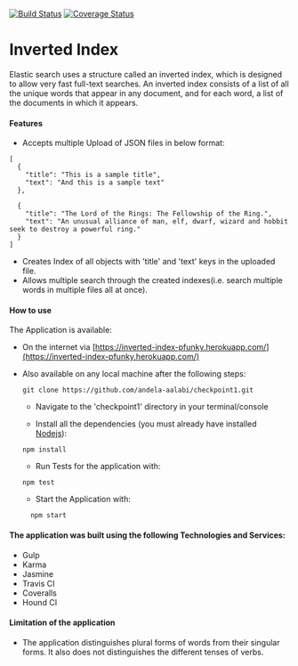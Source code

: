[![Build Status](https://travis-ci.org/andela-aalabi/checkpoint1.svg?branch=master)](https://travis-ci.org/andela-aalabi/checkpoint1)
[![Coverage Status](https://coveralls.io/repos/github/andela-aalabi/checkpoint1/badge.svg?branch=staging)](https://coveralls.io/github/andela-aalabi/checkpoint1?branch=staging)


# Inverted Index
Elastic search uses a structure called an inverted index, which is designed to allow very fast full-text searches. An inverted index consists of a list of all the unique words that appear in any document, and for each word, a list of the documents in which it appears.

#### Features
- Accepts multiple Upload of JSON files in below format:
```
[
  {
    "title": "This is a sample title",
    "text": "And this is a sample text"
  },

  {
    "title": "The Lord of the Rings: The Fellowship of the Ring.",
    "text": "An unusual alliance of man, elf, dwarf, wizard and hobbit seek to destroy a powerful ring."
  }
]
```
- Creates Index of all objects with 'title' and 'text' keys in the uploaded file.
- Allows multiple search through the created indexes(i.e. search multiple words in multiple files all at once).

#### How to use
The Application is available:
- On the internet via [https://inverted-index-pfunky.herokuapp.com/](https://inverted-index-pfunky.herokuapp.com/)
- Also available on any local machine after the following steps:
    ```
    git clone https://github.com/andela-aalabi/checkpoint1.git
    ```

    * Navigate to the 'checkpoint1' directory in your terminal/console

    * Install all the dependencies (you must already have installed [Nodejs](nodejs.org)):

    ```
    npm install
    ```

    - Run Tests for the application with:

    ```
    npm test
    ```

  - Start the Application with:
  ```
    npm start
    ```


#### The application was built using the following Technologies and Services:
- Gulp
- Karma
- Jasmine
- Travis CI
- Coveralls
- Hound CI

#### Limitation of the application
- The application distinguishes plural forms of words from their singular forms. It also does not distinguishes the different tenses of verbs.
